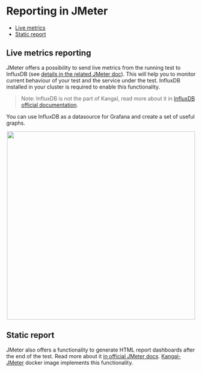 # Reporting in JMeter

- [Live metrics](#live-metrics-reporting)
- [Static report](#static-report)

## Live metrics reporting
JMeter offers a possibility to send live metrics from the running test to InfluxDB (see [details in the related JMeter doc](jmeter-in-kangal/How-to-write-tests.md#metrics-collector)).
This will help you to monitor current behaviour of your test and the service under the test. 
InfluxDB installed in your cluster is required to enable this functionality.
> Note: InfluxDB is not the part of Kangal, read more about it in [InfluxDB official documentation](https://github.com/influxdata/influxdb).

You can use InfluxDB as a datasource for Grafana and create a set of useful graphs.
<p align="center"><img src="jmeter-in-kangal/images/grafana_example.png" height="500"></p>

## Static report
JMeter also offers a functionality to generate HTML report dashboards after the end of the test. Read more about it [in official JMeter docs](https://jmeter.apache.org/usermanual/generating-dashboard.html).
[Kangal-JMeter](https://github.com/hellofresh/kangal-jmeter) docker image implements this functionality.
